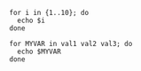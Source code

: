 ---
---

```shell
for i in {1..10}; do
  echo $i
done

for MYVAR in val1 val2 val3; do
  echo $MYVAR
done
```
